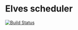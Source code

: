 # Elves scheduler

[![Build Status](https://www.travis-ci.org/elves-project/scheduler.svg?branch=master)](https://www.travis-ci.org/elves-project/scheduler)
